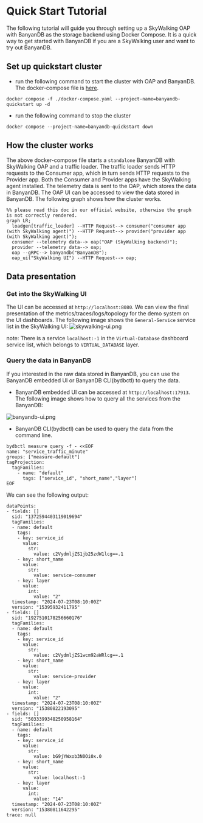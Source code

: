 ﻿# Quick Start Tutorial
The following tutorial will guide you through setting up a SkyWalking OAP with BanyanDB as the storage backend using Docker Compose.
It is a quick way to get started with BanyanDB if you are a SkyWalking user and want to try out BanyanDB.

## Set up quickstart cluster

- run the following command to start the cluster with OAP and BanyanDB. The docker-compose file is [here](docker-compose.yaml).
```shell
docker compose -f ./docker-compose.yaml --project-name=banyandb-quickstart up -d
```

- run the following command to stop the cluster
```shell
docker compose --project-name=banyandb-quickstart down
```

## How the cluster works
The above docker-compose file starts a `standalone` BanyanDB with SkyWalking OAP and a traffic loader. The traffic loader sends HTTP requests to the Consumer app, which in turn sends HTTP requests to the Provider app. Both the Consumer and Provider apps have the SkyWalking agent installed. 
The telemetry data is sent to the OAP, which stores the data in BanyanDB. The OAP UI can be accessed to view the data stored in BanyanDB.
The following graph shows how the cluster works.

```mermaid
%% please read this doc in our official website, otherwise the graph is not correctly rendered.
graph LR;
  loadgen[traffic_loader] --HTTP Request--> consumer("consumer app (with SkyWalking agent)") --HTTP Request--> provider("provider app (with SkyWalking agent)");
  consumer --telemetry data--> oap("OAP (SkyWalking backend)");
  provider --telemetry data--> oap;
  oap --gRPC--> banyandb("BanyanDB");
  oap_ui("SkyWalking UI") --HTTP Request--> oap;
```

## Data presentation
### Get into the SkyWalking UI
The UI can be accessed at `http://localhost:8080`.
We can view the final presentation of the metrics/traces/logs/topology for the demo system on the UI dashboards.
The following image shows the `General-Service` service list in the SkyWalking UI:
![skywalking-ui.png](https://skywalking.apache.org/doc-graph/banyandb/v0.7.0/quick-start/skywalking-ui.png)

note: There is a service `localhost:-1` in the `Virtual-Database` dashboard service list, which belongs to `VIRTUAL_DATABASE` layer.

### Query the data in BanyanDB
If you interested in the raw data stored in BanyanDB, you can use the BanyanDB embedded UI or BanyanDB CLI(bydbctl) to query the data.

- BanyanDB embedded UI can be accessed at `http://localhost:17913`.
The following image shows how to query all the services from the BanyanDB:

![banyandb-ui.png](https://skywalking.apache.org/doc-graph/banyandb/v0.7.0/quick-start/banyandb-ui.png)

- BanyanDB CLI(bydbctl) can be used to query the data from the command line.
```shell
bydbctl measure query -f - <<EOF
name: "service_traffic_minute"
groups: ["measure-default"]
tagProjection:
  tagFamilies:
    - name: "default"
      tags: ["service_id", "short_name","layer"]
EOF
```

We can see the following output:

```shell
dataPoints:
- fields: []
  sid: "1372594403119019694"
  tagFamilies:
  - name: default
    tags:
    - key: service_id
      value:
        str:
          value: c2VydmljZS1jb25zdW1lcg==.1
    - key: short_name
      value:
        str:
          value: service-consumer
    - key: layer
      value:
        int:
          value: "2"
  timestamp: "2024-07-23T08:10:00Z"
  version: "15395932411795"
- fields: []
  sid: "1927510178256660176"
  tagFamilies:
  - name: default
    tags:
    - key: service_id
      value:
        str:
          value: c2VydmljZS1wcm92aWRlcg==.1
    - key: short_name
      value:
        str:
          value: service-provider
    - key: layer
      value:
        int:
          value: "2"
  timestamp: "2024-07-23T08:10:00Z"
  version: "15380822193095"
- fields: []
  sid: "5033399348250958164"
  tagFamilies:
  - name: default
    tags:
    - key: service_id
      value:
        str:
          value: bG9jYWxob3N0Oi0x.0
    - key: short_name
      value:
        str:
          value: localhost:-1
    - key: layer
      value:
        int:
          value: "14"
  timestamp: "2024-07-23T08:10:00Z"
  version: "15380811642295"
trace: null
```

